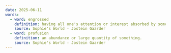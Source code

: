 ```yaml
---
date: 2025-06-11
words:
  - word: engrossed
    definition: having all one's attention or interest absorbed by someone or something.
    source: Sophie's World - Jostein Gaarder
  - word: profusion
    definition: an abundance or large quantity of something.
    source: Sophie's World - Jostein Gaarder
---
```

